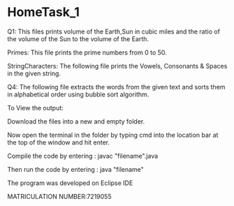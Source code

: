 # HomeTask_1

Q1: This files prints volume of the Earth,Sun in cubic miles and the ratio of the volume of the Sun to the volume of the Earth.

Primes: This file prints the prime numbers from 0 to 50.

StringCharacters: The following file prints the Vowels, Consonants & Spaces in the given string.

Q4: The following file extracts the words from the given text and sorts them in alphabetical order using bubble sort algorithm.

To View the output:

Download the files into a new and empty folder.

Now open the terminal in the folder by typing cmd into the location bar at the top of the window and hit enter.

Compile the code by entering : javac "filename".java

Then run the code by entering : java "filename"

The program was developed on Eclipse IDE

MATRICULATION NUMBER:7219055
